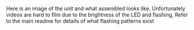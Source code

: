 Here is an image of the unit and what assembled looks like. Unfortunately videos are hard to film due to the brightness of the LED and flashing, Refer to the main readme for details of what flashing patterns exist
